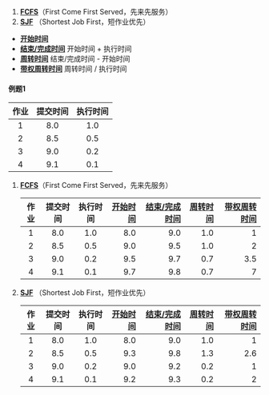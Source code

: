1. **[FCFS]()**（First Come First Served，先来先服务）
2. **[SJF]()** （Shortest Job First，短作业优先）





- **[开始时间]()**
- **[结束/完成时间]()** 开始时间 + 执行时间
- **[周转时间]()** 结束/完成时间 - 开始时间
- **[带权周转时间]()** 周转时间 / 执行时间

#### 例题1

| 作业 | 提交时间 | 执行时间 |
| :--: | :------: | :------: |
|  1   |   8.0    |   1.0    |
|  2   |   8.5    |   0.5    |
|  3   |   9.0    |   0.2    |
|  4   |   9.1    |   0.1    |

1. **[FCFS]()**（First Come First Served，先来先服务）

   | 作业 | 提交时间 | 执行时间 | [开始时间]() | [结束/完成时间]() | [周转时间]() | [带权周转时间]() |
   | :--: | :------: | :------: | -----------: | ----------------: | -----------: | ---------------: |
   |  1   |   8.0    |   1.0    |          8.0 |               9.0 |          1.0 |                1 |
   |  2   |   8.5    |   0.5    |          9.0 |               9.5 |          1.0 |                2 |
   |  3   |   9.0    |   0.2    |          9.5 |               9.7 |          0.7 |              3.5 |
   |  4   |   9.1    |   0.1    |          9.7 |               9.8 |          0.7 |                7 |

2. **[SJF]()** （Shortest Job First，短作业优先）

   | 作业 | 提交时间 | 执行时间 | [开始时间]() | [结束/完成时间]() | [周转时间]() | [带权周转时间]() |
   | :--: | :------: | :------: | -----------: | ----------------: | -----------: | ---------------: |
   |  1   |   8.0    |   1.0    |          8.0 |               9.0 |          1.0 |                1 |
   |  2   |   8.5    |   0.5    |          9.3 |               9.8 |          1.3 |              2.6 |
   |  3   |   9.0    |   0.2    |          9.0 |               9.2 |          0.2 |                1 |
   |  4   |   9.1    |   0.1    |          9.2 |               9.3 |          0.2 |                2 |